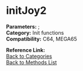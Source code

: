 # initJoy2

**Parameters:** ;  
**Category:** Init functions  
**Compatibility:** C64, MEGA65  

**Reference Link:**  
[Back to Categories](../categories/init_functions.md)  
[Back to Methods List](../../SUMMARY.md)
